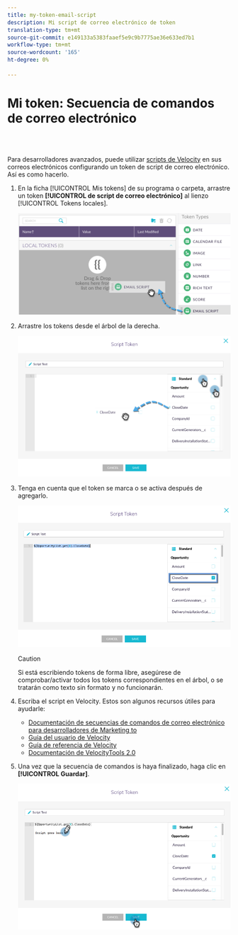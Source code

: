 ```yaml
---
title: my-token-email-script
description: Mi script de correo electrónico de token
translation-type: tm+mt
source-git-commit: e149133a5383faaef5e9c9b7775ae36e633ed7b1
workflow-type: tm+mt
source-wordcount: '165'
ht-degree: 0%

---
```



# Mi token: Secuencia de comandos de correo electrónico

<br> 

Para desarrolladores avanzados, puede utilizar [scripts de Velocity](http://velocity.apache.org/engine/1.7/user-guide.html) en sus correos electrónicos configurando un token de script de correo electrónico. Así es como hacerlo.

1. En la ficha [!UICONTROL Mis tokens] de su programa o carpeta, arrastre un token **[!UICONTROL de script de correo electrónico]** al lienzo [!UICONTROL Tokens locales].

   ![Imagen uno](/help/sky/assets/my-tokens/my-token-email-script/my-token-email-script-1.png)

1. Arrastre los tokens desde el árbol de la derecha.

   ![Imagen dos](/help/sky/assets/my-tokens/my-token-email-script/my-token-email-script-2.png)

1. Tenga en cuenta que el token se marca o se activa después de agregarlo.

   ![Imagen tres](/help/sky/assets/my-tokens/my-token-email-script/my-token-email-script-3.png)

   >[!CAUTION]
   >
   >Si está escribiendo tokens de forma libre, asegúrese de comprobar/activar todos los tokens correspondientes en el árbol, o se tratarán como texto sin formato y no funcionarán.

1. Escriba el script en Velocity. Estos son algunos recursos útiles para ayudarle:

   * [Documentación de secuencias de comandos de correo electrónico para desarrolladores de Marketing to](http://developers.marketo.com/email-scripting/)
   * [Guía del usuario de Velocity](http://velocity.apache.org/engine/devel/user-guide.html)
   * [Guía de referencia de Velocity](http://velocity.apache.org/engine/devel/vtl-reference-guide.html)
   * [Documentación de VelocityTools 2.0](http://velocity.apache.org/tools/releases/2.0/javadoc/index.html)

1. Una vez que la secuencia de comandos is haya finalizado, haga clic en **[!UICONTROL Guardar]**.

   ![Imagen Cuatro](/help/sky/assets/my-tokens/my-token-email-script/my-token-email-script-4.png)
